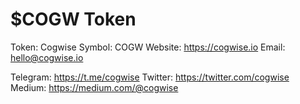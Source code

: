 # $COGW Token

Token: Cogwise
Symbol: COGW
Website: https://cogwise.io
Email: hello@cogwise.io

Telegram: https://t.me/cogwise
Twitter: https://twitter.com/cogwise
Medium: https://medium.com/@cogwise
